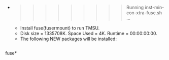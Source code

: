 * >>>>>>>>> Running inst-min-con-xtra-fuse.sh ...
  * Install fuse(fusermount) to run TMSU.
  * Disk size = 1335708K. Space Used = 4K. Runtime = 00:00:00:00.
  * The following NEW packages will be installed:
  ```bash
fuse*
  ```
